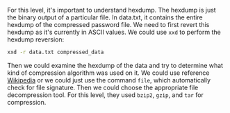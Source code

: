For this level, it's important to understand hexdump. The hexdump is just the binary output of a particular file. In data.txt, it contains the entire hexdump of the compressed password file. We need to first revert this hexdump as it's currently in ASCII values. We could use `xxd` to perform the hexdump reversion:

```sh
xxd -r data.txt compressed_data
```

Then we could examine the hexdump of the data and try to determine what kind of compression algorithm was used on it. We could use reference [Wikipedia](https://en.wikipedia.org/wiki/List_of_file_signatures) or we could just use the command `file`, which automatically check for file signature. Then we could choose the appropriate file decompression tool. For this level, they used `bzip2`, `gzip`, and `tar` for compression.